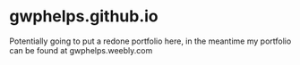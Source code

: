 # gwphelps.github.io
Potentially going to put a redone portfolio here, in the meantime my portfolio can be found at gwphelps.weebly.com
